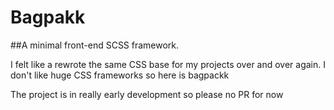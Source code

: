 Bagpakk
=======

##A minimal front-end SCSS framework.

I felt like a rewrote the same CSS base for my projects over and over again.
I don't like huge CSS frameworks so here is bagpackk

The project is in really early development so please no PR for now


